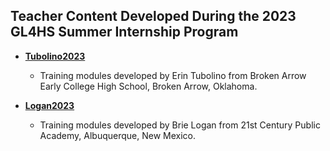 ## Teacher Content Developed During the 2023 GL4HS Summer Internship Program


* [**Tubolino2023**](Tubolino2023)

   - Training modules developed by Erin Tubolino from Broken Arrow Early College High School, Broken Arrow, Oklahoma.
   
* [**Logan2023**](Logan2023)

  - Training modules developed by Brie Logan from 21st Century Public Academy, Albuquerque, New Mexico.

